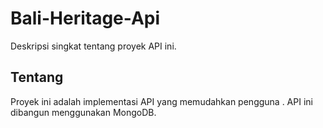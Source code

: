 # Bali-Heritage-Api

Deskripsi singkat tentang proyek API ini.

## Tentang

Proyek ini adalah implementasi API yang memudahkan pengguna . API ini dibangun menggunakan MongoDB.